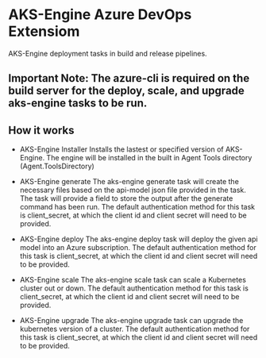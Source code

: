 # AKS-Engine Azure DevOps Extensiom

AKS-Engine deployment tasks in build and release pipelines.

## Important Note: The azure-cli is required on the build server for the deploy, scale, and upgrade aks-engine tasks to be run.

## How it works
* AKS-Engine Installer
Installs the lastest or specified version of AKS-Engine. The engine will be installed in the built in Agent Tools directory (Agent.ToolsDirectory)

* AKS-Engine generate
The aks-engine generate task will create the necessary files based on the api-model json file provided in the task. The task will provide a field to store the output after the generate command has been run. The default authentication method for this task is client_secret, at which the client id and client secret will need to be provided.

* AKS-Engine deploy
The aks-engine deploy task will deploy the given api model into an Azure subscription. The default authentication method for this task is client_secret, at which the client id and client secret will need to be provided.

* AKS-Engine scale
The aks-engine scale task can scale a Kubernetes cluster out or down. The default authentication method for this task is client_secret, at which the client id and client secret will need to be provided.

* AKS-Engine upgrade
The aks-engine upgrade task can upgrade the kubernetes version of a cluster. The default authentication method for this task is client_secret, at which the client id and client secret will need to be provided.